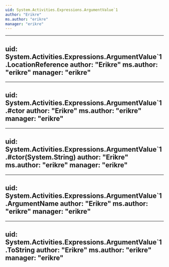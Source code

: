 ```yaml
---
uid: System.Activities.Expressions.ArgumentValue`1
author: "Erikre"
ms.author: "erikre"
manager: "erikre"
---
```


---
uid: System.Activities.Expressions.ArgumentValue`1.LocationReference
author: "Erikre"
ms.author: "erikre"
manager: "erikre"
---

---
uid: System.Activities.Expressions.ArgumentValue`1.#ctor
author: "Erikre"
ms.author: "erikre"
manager: "erikre"
---

---
uid: System.Activities.Expressions.ArgumentValue`1.#ctor(System.String)
author: "Erikre"
ms.author: "erikre"
manager: "erikre"
---

---
uid: System.Activities.Expressions.ArgumentValue`1.ArgumentName
author: "Erikre"
ms.author: "erikre"
manager: "erikre"
---

---
uid: System.Activities.Expressions.ArgumentValue`1.ToString
author: "Erikre"
ms.author: "erikre"
manager: "erikre"
---
